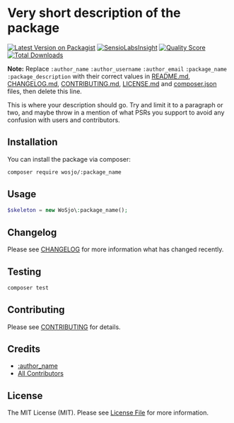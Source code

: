 # Very short description of the package

[![Latest Version on Packagist](https://img.shields.io/packagist/v/spatie/:package_name.svg?style=flat-square)](https://packagist.org/packages/concept-core/:package_name)
[![SensioLabsInsight](https://img.shields.io/sensiolabs/i/xxxxxxxxx.svg?style=flat-square)](https://insight.sensiolabs.com/projects/xxxxxxxxx)
[![Quality Score](https://img.shields.io/scrutinizer/g/spatie/:package_name.svg?style=flat-square)](https://scrutinizer-ci.com/g/spatie/:package_name)
[![Total Downloads](https://img.shields.io/packagist/dt/spatie/:package_name.svg?style=flat-square)](https://packagist.org/packages/spatie/:package_name)

**Note:** Replace ```:author_name``` ```:author_username``` ```:author_email``` ```:package_name``` ```:package_description``` with their correct values in [README.md](README.md), [CHANGELOG.md](CHANGELOG.md), [CONTRIBUTING.md](CONTRIBUTING.md), [LICENSE.md](LICENSE.md) and [composer.json](composer.json) files, then delete this line.

This is where your description should go. Try and limit it to a paragraph or two, and maybe throw in a mention of what PSRs you support to avoid any confusion with users and contributors.

## Installation

You can install the package via composer:

```bash
composer require wosjo/:package_name
```

## Usage

``` php
$skeleton = new WoSjo\:package_name();
```

## Changelog

Please see [CHANGELOG](CHANGELOG.md) for more information what has changed recently.

## Testing

``` bash
composer test
```

## Contributing

Please see [CONTRIBUTING](CONTRIBUTING.md) for details.

## Credits

- [:author_name](https://github.com/:author_username)
- [All Contributors](../../contributors)

## License

The MIT License (MIT). Please see [License File](LICENSE.md) for more information.
